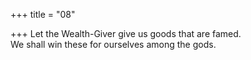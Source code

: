 +++
title = "08"

+++
Let the Wealth-Giver give us goods that are famed.  
We shall win these for ourselves among the gods.  